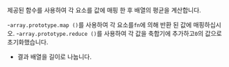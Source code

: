 제공된 함수를 사용하여 각 요소를 값에 매핑 한 후 배열의 평균을 계산합니다.

-`array.prototype.map ()`를 사용하여 각 요소를`fn`에 의해 반환 된 값에 매핑하십시오.
-`array.prototype.reduce ()`를 사용하여 각 값을 축합기에 추가하고`0`의 값으로 초기화했습니다.
- 결과 배열을 길이로 나눕니다.